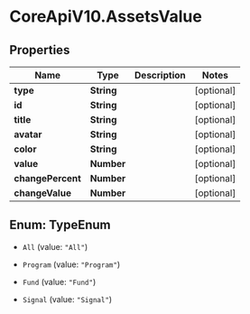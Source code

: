 # CoreApiV10.AssetsValue

## Properties
Name | Type | Description | Notes
------------ | ------------- | ------------- | -------------
**type** | **String** |  | [optional] 
**id** | **String** |  | [optional] 
**title** | **String** |  | [optional] 
**avatar** | **String** |  | [optional] 
**color** | **String** |  | [optional] 
**value** | **Number** |  | [optional] 
**changePercent** | **Number** |  | [optional] 
**changeValue** | **Number** |  | [optional] 


<a name="TypeEnum"></a>
## Enum: TypeEnum


* `All` (value: `"All"`)

* `Program` (value: `"Program"`)

* `Fund` (value: `"Fund"`)

* `Signal` (value: `"Signal"`)




